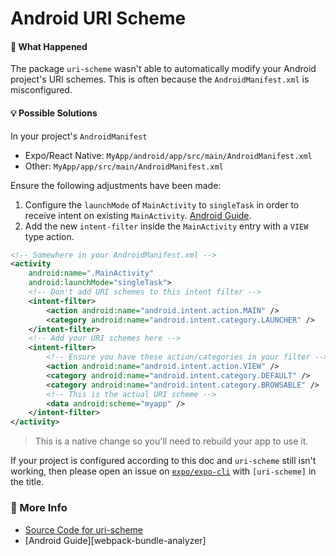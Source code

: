 # Android URI Scheme

#### 🤔 What Happened

The package `uri-scheme` wasn't able to automatically modify your Android project's URI schemes. This is often because the `AndroidManifest.xml` is misconfigured.

#### 💡 Possible Solutions

In your project's `AndroidManifest`

- Expo/React Native: `MyApp/android/app/src/main/AndroidManifest.xml`
- Other: `MyApp/app/src/main/AndroidManifest.xml`

Ensure the following adjustments have been made:

1. Configure the `launchMode` of `MainActivity` to `singleTask` in order to receive intent on existing `MainActivity`. [Android Guide](http://developer.android.com/training/app-indexing/deep-linking.html#adding-filters).
2. Add the new `intent-filter` inside the `MainActivity` entry with a `VIEW` type action.

```xml
<!-- Somewhere in your AndroidManifest.xml -->
<activity
    android:name=".MainActivity"
    android:launchMode="singleTask">
    <!-- Don't add URI schemes to this intent filter -->
    <intent-filter>
        <action android:name="android.intent.action.MAIN" />
        <category android:name="android.intent.category.LAUNCHER" />
    </intent-filter>
    <!-- Add your URI schemes here -->
    <intent-filter>
        <!-- Ensure you have these action/categories in your filter -->
        <action android:name="android.intent.action.VIEW" />
        <category android:name="android.intent.category.DEFAULT" />
        <category android:name="android.intent.category.BROWSABLE" />
        <!-- This is the actual URI scheme -->
        <data android:scheme="myapp" />
    </intent-filter>
</activity>
```

> This is a native change so you'll need to rebuild your app to use it.

If your project is configured according to this doc and `uri-scheme` still isn't working, then please open an issue on [`expo/expo-cli`](https://github.com/expo/expo-cli/issues/new/choose) with `[uri-scheme]` in the title.

### 🔗 More Info

- [Source Code for uri-scheme](https://github.com/expo/expo-cli/tree/master/packages/uri-scheme)
- [Android Guide][webpack-bundle-analyzer]

[android-linking]: http://developer.android.com/training/app-indexing/deep-linking.html#adding-filters
